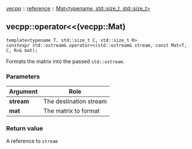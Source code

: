 [vecpp](../../) :: [reference](../) :: [Mat<typename, std::size_t, std::size_t\>](./)
## vecpp::operator<<(vecpp::Mat)

```
template<typename T, std::size_t C, std::size_t R>
constexpr std::ostream& operator<<(std::ostream& stream, const Mat<T, C, R>& mat);
```

Formats the matrix into the passed `std::ostream`. 

### Parameters

Argument   | Role
-----------|---------------------------------
**stream** | The destination stream
**mat**    | The matrix to format

### Return value
A reference to `stream`